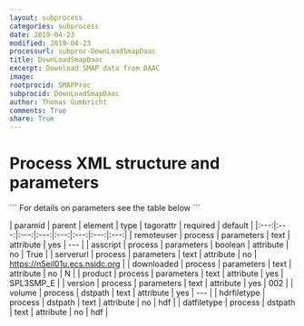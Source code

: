 ```yaml
---
layout: subprocess
categories: subprocess
date: 2019-04-23
modified: 2019-04-23
processurl: subproc-DownLoadSmapDaac
title: DownLoadSmapDaac
excerpt: Download SMAP data from DAAC
image: 
rootprocid: SMAPProc
subprocid: DownLoadSmapDaac
author: Thomas Gumbricht
comments: True
share: True
---
```


<h1 class='foot-description'>Process XML structure and parameters</h1>
```
For details on parameters see the table below
<?xml version="1.0" ?>
<process>
  <!--Generated from python-->
  <userproj plotid="yourplotid" projectid="yourprojectid" siteid="yoursiteid" system="systemid" tractid="yourtractid" userid="youruserid"/>
  <period endday="DD" endmonth="MM" endyear="YYYY" seasonendday="DD" seasonendmonth="MM" seasonstartday="DD" seasonstartmonth="MM" startday="DD" startmonth="MM" startyear="YYYY" timestep="timestep"/>
  <parameters asscript="True/False" downloaded="txtstring" product="txtstring" remoteuser="txtstring" serverurl="txtstring" version="txtstring"/>
  <dstpath datfiletype="txtstring" hdrfiletype="txtstring" volume="txtstring"/>
</process>
```

| paramid | parent | element | type | tagorattr | required | default |
|:---:|:---:|:---:|:---:|:---:|:---:|:---:|:---:|
| remoteuser | process | parameters | text | attribute | yes | --- |
| asscript | process | parameters | boolean | attribute | no | True |
| serverurl | process | parameters | text | attribute | no | https://n5eil01u.ecs.nsidc.org |
| downloaded | process | parameters | text | attribute | no | N |
| product | process | parameters | text | attribute | yes | SPL3SMP_E |
| version | process | parameters | text | attribute | yes | 002 |
| volume | process | dstpath | text | attribute | yes | --- |
| hdrfiletype | process | dstpath | text | attribute | no | hdf |
| datfiletype | process | dstpath | text | attribute | no | hdf |

